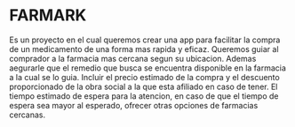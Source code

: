 # FARMARK
Es un proyecto en el cual queremos crear una app para facilitar la compra de un medicamento de una forma mas rapida y eficaz.
Queremos guiar al comprador a la farmacia mas cercana segun su ubicacion.
Ademas aegurarle que el remedio que busca se encuentra disponible en la farmacia a la cual se lo guia.
Incluir el precio estimado de la compra y el descuento proporcionado de la obra social a la que esta afiliado en caso de tener.
El tiempo estimado de espera para la atencion, en caso de que el tiempo de espera sea mayor al esperado, ofrecer otras opciones de farmacias cercanas.
